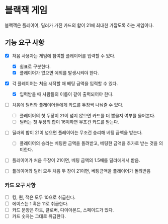 # 블랙잭 게임

블랙잭은 플레이어, 딜러가 가진 카드의 합이 21에 최대한 가깝도록 하는 게임이다.

## 기능 요구 사항

- [x] 처음 사용자는 게임에 참여할 플레이어를 입력할 수 있다.
  - [x] 쉼표로 구분한다.
  - [x] 플레이어가 없으면 예외를 발생시켜야 한다.
- [x] 각 플레이어는 처음 시작할 때 베팅 금액을 입력할 수 있다.
  - [x] 입력받을 때 사람들의 이름이 같이 출력되어야 한다.
- [ ] 처음에 딜러와 플레이어들에게 카드를 두장씩 나눠줄 수 있다.
  - [ ] 플레이어의 첫 두장이 21이 넘지 않으면 카드를 더 뽑을지 여부를 물어본다.
  - [ ] 딜러는 첫 두장의 합이 16이하면 무조건 카드를 받는다.
- [ ] 딜러의 합이 21이 넘으면 플레이어는 무조건 승리해 베팅 금액을 받는다.
  - [ ] 플레이어의 승리는 베팅한 금액을 돌려받고, 베팅한 금액을 추가로 받는 것을 의미한다.
- [ ] 플레이어가 처음 두장이 21이면, 베팅 금액의 1.5배를 딜러에게서 받음.
- [ ] 플레이어와 딜러 모두 처음 두 장이 21이면, 베팅금액을 플레이어가 돌려받음



### 카드 요구 사항

- [ ] 킹, 퀸, 잭은 모두 10으로 취급한다.
- [ ] 에이스는 1 혹은 11로 취급한다.
- [ ] 카드 문양은 하트, 클로버, 다이아몬드, 스페이드가 있다.
- [ ] 카드 숫자는 그대로 취급한다.